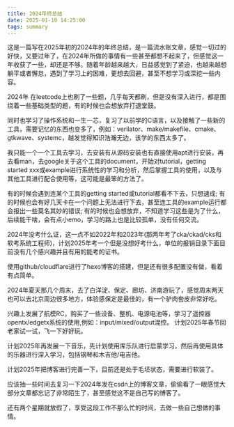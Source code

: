 ```yaml
---
title: 2024年终总结
date: 2025-01-10 14:25:00
tags: summary
---
```


这是一篇写在2025年初的2024年的年终总结，是一篇流水账文章，感觉一切过的好快，又要过年了，在2024年所做的事情有一些甚至都想不起来了，但感觉这一年收获了一些，却还是不够。随着年龄越来越大，日益感觉到了紧迫，也越来越想躺平或者懈怠，遇到了学习上的困难，更想去回避，甚至不想学习或深挖一些内容。

2024年 在leetcode上也刷了一些题，几乎每天都刷，但是没有深入进行，都是围绕着一些基础类型的题，有的时候也会想放弃打退堂鼓。

同时也学习了操作系统和一生一芯，复习了以前学的C语言，以及接触了一些新的工具，需要记忆的东西也变多了，例如：verilator、make/makefile、cmake、gtkwave、systemc，越发觉得知识浩瀚无边，该学的东西太多了。

我只能一个一个工具去学习，去安装有从源码安装也有直接使用apt进行安装，再去看man，去google关于这个工具的document，开始对tutorial，getting started xxx或example进行系统性的学习和分析，然后掌握工具的使用，以及与其他工具进行配合使用等，这可能是最笨的方法了。

有的时候会遇到连某个工具的getting started或tutorial都看不下去，只想速成; 有的时候也会有好几天卡在一个问题上无法进行下去，甚至连工具的example运行都会报出一些莫名其妙的错误; 有的时候也会想放弃，不知道学习这些是为了什么，后续能干啥，会有点小emo，学习的路上也是比较孤单，没有任何交流。

2024年没考什么证，这一点不如2022年和2023年(那两年考了cka/ckad/cks和软考系统工程师)，计划2025年考一个但是没想好考什么，单位的报销目录下面目前没有几个感兴趣并且有用的能考的证书。

使用github/cloudflare进行了hexo博客的搭建，但是还有很多配置没有做，看着有点简单。

2024年夏天那几个周末，去了白洋淀、保定、廊坊、济南游玩了，感觉周末两天也可以去北京周边很多地方，体验感保定是最佳的，有一个驴肉套皮非常好吃。

兴趣上发展了航模RC，购买了一些设备、整机、电源电池等，学习了遥控器opentx/edgetx系统的使用,例如：input/mixed/output混控。
计划2025年春节回老家试一试，飞一下好好玩。

计划2025年再发展一下音乐，先计划使用库乐队进行启蒙学习，然后再使用具体的乐器进行深入学习，包括钢琴和木吉他/电吉他。

计划2025年把博客进行完善一下，目前还是处于毛坯状态，需要进行软装了。

应该抽一些时间去复习一下2024年发在csdn上的博客文章，偷偷看了一眼感觉大部分文章都忘记了非常陌生了，甚至感觉这不是自己写的博客了。

还有两个星期就放假了，享受这段工作不那么忙的时间，去做一些自己想做的事情。
